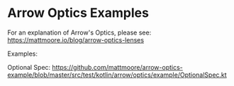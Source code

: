 # Arrow Optics Examples

For an explanation of Arrow's Optics, please see: https://mattmoore.io/blog/arrow-optics-lenses

Examples:

Optional Spec: https://github.com/mattmoore/arrow-optics-example/blob/master/src/test/kotlin/arrow/optics/example/OptionalSpec.kt